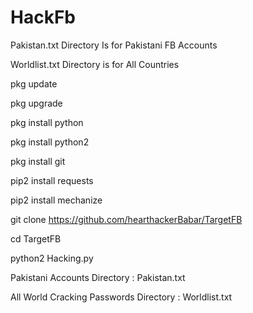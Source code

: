 # HackFb
Pakistan.txt Directory Is for Pakistani FB Accounts

Worldlist.txt Directory is for All Countries

pkg update

pkg upgrade

pkg install python

pkg install python2

pkg install git

pip2 install requests

pip2 install mechanize

git clone https://github.com/hearthackerBabar/TargetFB

cd TargetFB

python2 Hacking.py

Pakistani Accounts Directory : Pakistan.txt

All World Cracking Passwords Directory : Worldlist.txt
